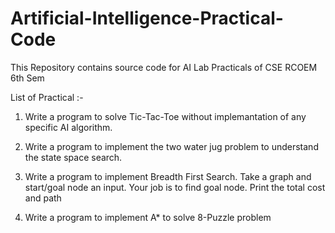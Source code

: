 # Artificial-Intelligence-Practical-Code
This Repository contains source code for AI Lab Practicals of CSE RCOEM 6th Sem

List of Practical :-

1. Write a program to solve Tic-Tac-Toe without implemantation of any specific AI algorithm.

2. Write a program to implement the two water jug problem to understand the state space search.

3. Write a program to implement Breadth First Search. Take a graph and start/goal node an input. Your job is to find goal node. Print the total cost and path

4. Write a program to implement A* to solve 8-Puzzle problem
